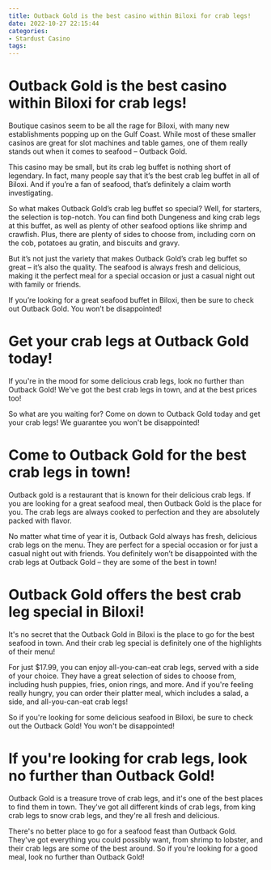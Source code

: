 ```yaml
---
title: Outback Gold is the best casino within Biloxi for crab legs!
date: 2022-10-27 22:15:44
categories:
- Stardust Casino
tags:
---
```



#  Outback Gold is the best casino within Biloxi for crab legs!

Boutique casinos seem to be all the rage for Biloxi, with many new establishments popping up on the Gulf Coast. While most of these smaller casinos are great for slot machines and table games, one of them really stands out when it comes to seafood – Outback Gold.

This casino may be small, but its crab leg buffet is nothing short of legendary. In fact, many people say that it’s the best crab leg buffet in all of Biloxi. And if you’re a fan of seafood, that’s definitely a claim worth investigating.

So what makes Outback Gold’s crab leg buffet so special? Well, for starters, the selection is top-notch. You can find both Dungeness and king crab legs at this buffet, as well as plenty of other seafood options like shrimp and crawfish. Plus, there are plenty of sides to choose from, including corn on the cob, potatoes au gratin, and biscuits and gravy.

But it’s not just the variety that makes Outback Gold’s crab leg buffet so great – it’s also the quality. The seafood is always fresh and delicious, making it the perfect meal for a special occasion or just a casual night out with family or friends.

If you’re looking for a great seafood buffet in Biloxi, then be sure to check out Outback Gold. You won’t be disappointed!

#  Get your crab legs at Outback Gold today!

If you're in the mood for some delicious crab legs, look no further than Outback Gold! We've got the best crab legs in town, and at the best prices too!

So what are you waiting for? Come on down to Outback Gold today and get your crab legs! We guarantee you won't be disappointed!

#  Come to Outback Gold for the best crab legs in town!

Outback gold is a restaurant that is known for their delicious crab legs. If you are looking for a great seafood meal, then Outback Gold is the place for you. The crab legs are always cooked to perfection and they are absolutely packed with flavor.

No matter what time of year it is, Outback Gold always has fresh, delicious crab legs on the menu. They are perfect for a special occasion or for just a casual night out with friends. You definitely won’t be disappointed with the crab legs at Outback Gold – they are some of the best in town!

#  Outback Gold offers the best crab leg special in Biloxi!

It's no secret that the Outback Gold in Biloxi is the place to go for the best seafood in town. And their crab leg special is definitely one of the highlights of their menu!

For just $17.99, you can enjoy all-you-can-eat crab legs, served with a side of your choice. They have a great selection of sides to choose from, including hush puppies, fries, onion rings, and more. And if you're feeling really hungry, you can order their platter meal, which includes a salad, a side, and all-you-can-eat crab legs!

So if you're looking for some delicious seafood in Biloxi, be sure to check out the Outback Gold! You won't be disappointed!

#  If you're looking for crab legs, look no further than Outback Gold!

Outback Gold is a treasure trove of crab legs, and it's one of the best places to find them in town. They've got all different kinds of crab legs, from king crab legs to snow crab legs, and they're all fresh and delicious.

There's no better place to go for a seafood feast than Outback Gold. They've got everything you could possibly want, from shrimp to lobster, and their crab legs are some of the best around. So if you're looking for a good meal, look no further than Outback Gold!
